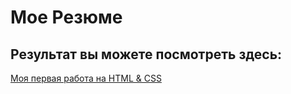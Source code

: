 # Мое Резюме

## Результат вы можете посмотреть здесь:

[Моя первая работа на HTML & CSS](https://sugardaddy92.github.io/myresume/)


